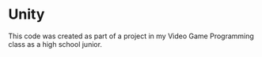# Unity

This code was created as part of a project in my Video Game Programming class as a high school junior.

